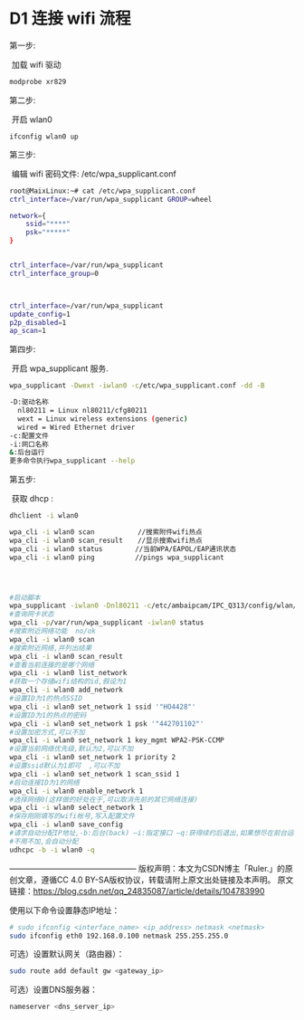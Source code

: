  # D1 连接 wifi 流程

第一步:

​	加载 wifi 驱动

~~~ bash
modprobe xr829
~~~

第二步:

​	开启 wlan0

~~~ba
ifconfig wlan0 up
~~~

第三步:

​	编辑 wifi 密码文件: /etc/wpa_supplicant.conf

~~~ bash
root@MaixLinux:~# cat /etc/wpa_supplicant.conf 
ctrl_interface=/var/run/wpa_supplicant GROUP=wheel

network={
    ssid="****"
    psk="*****"
}


ctrl_interface=/var/run/wpa_supplicant
ctrl_interface_group=0



ctrl_interface=/var/run/wpa_supplicant
update_config=1
p2p_disabled=1
ap_scan=1


~~~



第四步:

​	开启 wpa_supplicant 服务.

~~~ bash
wpa_supplicant -Dwext -iwlan0 -c/etc/wpa_supplicant.conf -dd -B

-D:驱动名称  
  nl80211 = Linux nl80211/cfg80211
  wext = Linux wireless extensions (generic)
  wired = Wired Ethernet driver
-c:配置文件
-i:网口名称
&:后台运行
更多命令执行wpa_supplicant --help 

~~~



第五步:

​	获取 dhcp :

~~~ bash
dhclient -i wlan0
~~~


``` bash
wpa_cli -i wlan0 scan         　//搜索附件wifi热点
wpa_cli -i wlan0 scan_result 　 //显示搜索wifi热点
wpa_cli -i wlan0 status        //当前WPA/EAPOL/EAP通讯状态
wpa_cli -i wlan0 ping          //pings wpa_supplicant




#启动脚本
wpa_supplicant -iwlan0 -Dnl80211 -c/etc/ambaipcam/IPC_Q313/config/wlan/wpa_supplicant.conf -B
#查询网卡状态
wpa_cli -p/var/run/wpa_supplicant -iwlan0 status
#搜索附近网络功能  no/ok
wpa_cli -i wlan0 scan
#搜索附近网络,并列出结果
wpa_cli -i wlan0 scan_result
#查看当前连接的是哪个网络
wpa_cli -i wlan0 list_network    
#获取一个存储wifi结构的id,假设为1
wpa_cli -i wlan0 add_network
#设置ID为1的热点SSID
wpa_cli -i wlan0 set_network 1 ssid '"HO4428"'  
#设置ID为1的热点的密码
wpa_cli -i wlan0 set_network 1 psk '"442701102"'
#设置加密方式,可以不加
wpa_cli -i wlan0 set_network 1 key_mgmt WPA2-PSK-CCMP
#设置当前网络优先级,默认为2,可以不加
wpa_cli -i wlan0 set_network 1 priority 2   
#设置ssid默认为1即可  ,可以不加
wpa_cli -i wlan0 set_network 1 scan_ssid 1    
#启动连接ID为1的网络
wpa_cli -i wlan0 enable_network 1
#选择网络0(这样做的好处在于,可以取消先前的其它网络连接)
wpa_cli -i wlan0 select_network 1
#保存刚刚填写的wifi帐号,写入配置文件
wpa_cli -i wlan0 save_config
#请求自动分配IP地址,-b:后台(back) –i:指定接口 –q:获得续约后退出,如果想尽在前台运行,则去掉-b,加上-f
#不用不加,会自动分配
udhcpc -b -i wlan0 -q 
```
————————————————
版权声明：本文为CSDN博主「Ruler.」的原创文章，遵循CC 4.0 BY-SA版权协议，转载请附上原文出处链接及本声明。
原文链接：https://blog.csdn.net/qq_24835087/article/details/104783990



使用以下命令设置静态IP地址：
``` bash
# sudo ifconfig <interface_name> <ip_address> netmask <netmask>
sudo ifconfig eth0 192.168.0.100 netmask 255.255.255.0
```

可选）设置默认网关（路由器）：
``` bash
sudo route add default gw <gateway_ip>
```

可选）设置DNS服务器：
``` bash
nameserver <dns_server_ip>
```